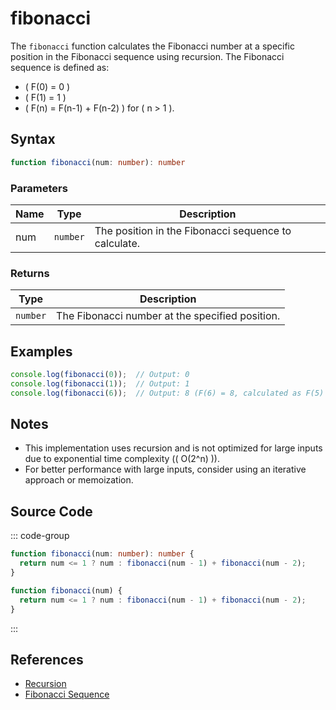 # fibonacci

The `fibonacci` function calculates the Fibonacci number at a specific position in the Fibonacci sequence using recursion. The Fibonacci sequence is defined as:  

- \( F(0) = 0 \)  
- \( F(1) = 1 \)  
- \( F(n) = F(n-1) + F(n-2) \) for \( n > 1 \).

## Syntax

```typescript
function fibonacci(num: number): number
```

### Parameters

| Name | Type     | Description                          |
|------|----------|--------------------------------------|
| num  | `number` | The position in the Fibonacci sequence to calculate. |

### Returns

| Type    | Description                                   |
|---------|-----------------------------------------------|
| `number`| The Fibonacci number at the specified position. |

## Examples

```typescript
console.log(fibonacci(0));  // Output: 0
console.log(fibonacci(1));  // Output: 1
console.log(fibonacci(6));  // Output: 8 (F(6) = 8, calculated as F(5) + F(4))
```

## Notes

- This implementation uses recursion and is not optimized for large inputs due to exponential time complexity (\( O(2^n) \)).
- For better performance with large inputs, consider using an iterative approach or memoization.

## Source Code

::: code-group
```typescript
function fibonacci(num: number): number {
  return num <= 1 ? num : fibonacci(num - 1) + fibonacci(num - 2);
}
```

```javascript
function fibonacci(num) {
  return num <= 1 ? num : fibonacci(num - 1) + fibonacci(num - 2);
}
```
::: 

## References

- [Recursion](https://developer.mozilla.org/en-US/docs/Glossary/Recursion)  
- [Fibonacci Sequence](https://en.wikipedia.org/wiki/Fibonacci_number)  